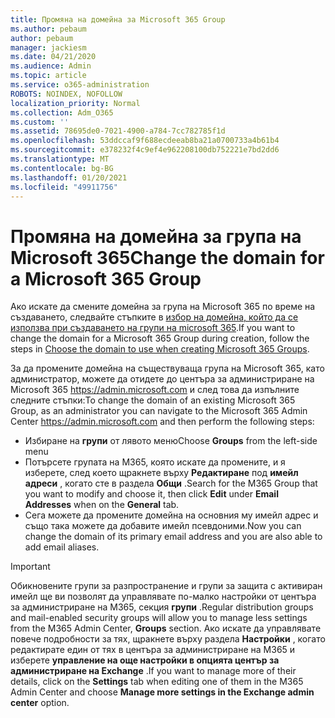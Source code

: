 ```yaml
---
title: Промяна на домейна за Microsoft 365 Group
ms.author: pebaum
author: pebaum
manager: jackiesm
ms.date: 04/21/2020
ms.audience: Admin
ms.topic: article
ms.service: o365-administration
ROBOTS: NOINDEX, NOFOLLOW
localization_priority: Normal
ms.collection: Adm_O365
ms.custom: ''
ms.assetid: 78695de0-7021-4900-a784-7cc782785f1d
ms.openlocfilehash: 53ddccaf9f688ecdeeab8ba21a0700733a4b61b4
ms.sourcegitcommit: e378232f4c9ef4e962208100db752221e7bd2dd6
ms.translationtype: MT
ms.contentlocale: bg-BG
ms.lasthandoff: 01/20/2021
ms.locfileid: "49911756"
---
```

# <a name="change-the-domain-for-a-microsoft-365-group"></a><span data-ttu-id="d46d6-102">Промяна на домейна за група на Microsoft 365</span><span class="sxs-lookup"><span data-stu-id="d46d6-102">Change the domain for a Microsoft 365 Group</span></span>

<span data-ttu-id="d46d6-103">Ако искате да смените домейна за група на Microsoft 365 по време на създаването, следвайте стъпките в [избор на домейна, който да се използва при създаването на групи на microsoft 365](https://docs.microsoft.com/microsoft-365/admin/create-groups/choose-domain-to-create-groups).</span><span class="sxs-lookup"><span data-stu-id="d46d6-103">If you want to change the domain for a Microsoft 365 Group during creation, follow the steps in [Choose the domain to use when creating Microsoft 365 Groups](https://docs.microsoft.com/microsoft-365/admin/create-groups/choose-domain-to-create-groups).</span></span>

<span data-ttu-id="d46d6-104">За да промените домейна на съществуваща група на Microsoft 365, като администратор, можете да отидете до центъра за администриране на Microsoft 365 https://admin.microsoft.com и след това да изпълните следните стъпки:</span><span class="sxs-lookup"><span data-stu-id="d46d6-104">To change the domain of an existing Microsoft 365 Group, as an administrator you can navigate to the Microsoft 365 Admin Center https://admin.microsoft.com and then perform the following steps:</span></span>

- <span data-ttu-id="d46d6-105">Избиране на **групи** от лявото меню</span><span class="sxs-lookup"><span data-stu-id="d46d6-105">Choose **Groups** from the left-side menu</span></span>
- <span data-ttu-id="d46d6-106">Потърсете групата на M365, която искате да промените, и я изберете, след което щракнете върху **Редактиране** под **имейл адреси** , когато сте в раздела **Общи** .</span><span class="sxs-lookup"><span data-stu-id="d46d6-106">Search for the M365 Group that you want to modify and choose it, then click **Edit** under **Email Addresses** when on the **General** tab.</span></span>
- <span data-ttu-id="d46d6-107">Сега можете да промените домейна на основния му имейл адрес и също така можете да добавите имейл псевдоними.</span><span class="sxs-lookup"><span data-stu-id="d46d6-107">Now you can change the domain of its primary email address and you are also able to add email aliases.</span></span>

> [!IMPORTANT]
> <span data-ttu-id="d46d6-108">Обикновените групи за разпространение и групи за защита с активиран имейл ще ви позволят да управлявате по-малко настройки от центъра за администриране на M365, секция **групи** .</span><span class="sxs-lookup"><span data-stu-id="d46d6-108">Regular distribution groups and mail-enabled security groups will allow you to manage less settings from the M365 Admin Center, **Groups** section.</span></span> <span data-ttu-id="d46d6-109">Ако искате да управлявате повече подробности за тях, щракнете върху раздела **Настройки** , когато редактирате един от тях в центъра за администриране на M365 и изберете **управление на още настройки в опцията център за администриране на Exchange** .</span><span class="sxs-lookup"><span data-stu-id="d46d6-109">If you want to manage more of their details, click on the **Settings** tab when editing one of them in the M365 Admin Center and choose **Manage more settings in the Exchange admin center** option.</span></span>
